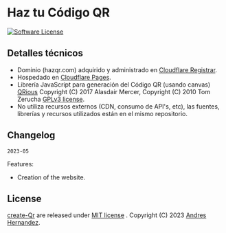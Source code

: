 # Haz tu Código QR

[![Software License](https://img.shields.io/badge/license-MIT-brightgreen.svg)](LICENSE)

## Detalles técnicos
- Dominio (hazqr.com) adquirido y administrado en [Cloudflare Registrar](https://www.cloudflare.com/products/registrar/).
- Hospedado en [Cloudflare Pages](https://pages.cloudflare.com/).
- Librería JavaScript para generación del Código QR (usando canvas) [QRious](https://github.com/neocotic/qrious) Copyright (C) 2017 Alasdair Mercer, Copyright (C) 2010 Tom Zerucha [GPLv3 license](https://github.com/neocotic/qrious/blob/master/LICENSE.md).
- No utiliza recursos externos (CDN, consumo de API's, etc), las fuentes, librerías y recursos utilizados están en el mismo repositorio.

## Changelog

`2023-05`

Features:
- Creation of the website.

## License

[create-Qr](https://github.com/Zz-andres-zZ/create-Qr) are released under [MIT license](https://github.com/Zz-andres-zZ/create-Qr/LICENSE) . Copyright (C) 2023 [Andres Hernandez](https://github.com/Zz-andres-zZ).
